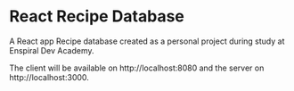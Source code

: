 # React Recipe Database

A React app Recipe database created as a personal project during study at Enspiral Dev Academy.

The client will be available on http://localhost:8080 and the server on http://localhost:3000. 
